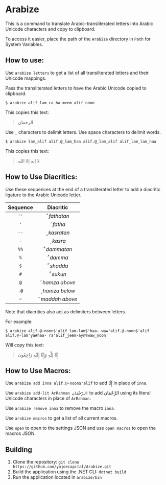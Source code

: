 # Arabize

This is a command to translate Arabic-transliterated letters into Arabic Unicode characters and copy to clipboard.

To access it easier, place the path of the `Arabize` directory in `Path` for System Variables.

## How to use:

Use `arabize letters` to get a list of all transliterated letters and their Unicode mappings.

Pass the transliterated letters to have the Arabic Unicode copied to clipboard.

```
$ arabize alif_lam_ra_ha_meem_alif_noon
```

This copies this text:

> الرحمان 

Use `_` characters to delimit letters. Use space characters to delimit words.

```
$ arabize lam_alif alif.@_lam_haa alif.@_lam_alif alif_lam_lam_haa
```

This copies this text:

> لا إله إلا الله

## How to Use Diacritics:

Use these sequences at the end of a transliterated letter to add a diacritic ligature to the Arabic Unicode letter.

| Sequence |        Diacritic        |
| :------: | :---------------------: |
|   `''`   |  &#x064B;  *fathatan*   |
|   `'`    |    &#x064E;  *fatha*    |
|   `--`   |  &#x064D;  *kasratan*   |
|   `-`    |    &#x0650;  *kasra*    |
|   `%%`   |  &#x064C;  *dammatan*   |
|   `%`    |    &#x064F;  *damma*    |
|   `$`    |   &#x0651;  *shadda*    |
|   `#`    |    &#x0652;  *sukun*    |
|   `@`    | &#x654;  *hamza above*  |
|   `.@`   | &#x655;  *hamza below*  |
|   `~`    | &#x653;  *maddah above* |

Note that diacritics also act as delimiters between letters. 

For example:

```
$ arabize alif.@-noon$'alif lam-lam$'haa- waw'alif.@-noon$'alif alif.@-lam'ya#haa- ra'alif_jeem-ayn%waw_noon'
```

Will copy this text:

> إِنَّا لِلَّهِ وَإِنَّا إِلَيْهِ رَاجِعُونَ

## How to Use Macros:

Use `arabize add inna alif.@-noon$'alif` to add إِنَّا in place of `inna`.

Use `arabize add-lit ArRahman الرَّحْمَان` to add الرَّحْمَان using its literal Unicode characters in place of `ArRahman`.

Use `arabize remove inna` to remove the macro `inna`.

Use `arabize macros` to get a list of all current macros.

Use `open` to open to the settings JSON and use `open macros` to open the macros JSON.

## Building

1. Clone the repository: `git clone https://github.com/yojoecapital/Arabize.git`
2. Build the application using the .NET CLI: `dotnet build`
3. Run the application located in `arabize/bin`

